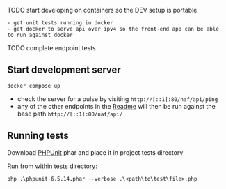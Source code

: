 TODO start developing on containers so the DEV setup is portable

    - get unit tests running in docker
    - get docker to serve api over ipv4 so the front-end app can be able to run against docker

TODO complete endpoint tests

## Start development server

    docker compose up

- check the server for a pulse by visiting `http://[::1]:80/naf/api/ping`
- any of the other endpoints in the [Readme](./Readme.md) will then be run against the base path `http://[::1]:80/naf/api/`

## Running tests

Download [PHPUnit](https://phpunit.de/index.html) phar and place it in project tests directory
  
Run from within tests directory:
  
    php .\phpunit-6.5.14.phar --verbose .\<path\to\test\file>.php
